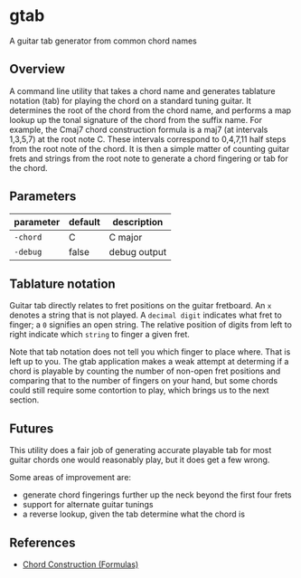 # gtab

A guitar tab generator from common chord names

## Overview

A command line utility that takes a chord name and generates tablature notation (tab) for playing the chord on a standard tuning guitar. It determines the root of the chord from the chord name, and performs a map lookup up the tonal signature of the chord from the suffix name. For example, the Cmaj7 chord construction formula is a maj7 (at intervals 1,3,5,7) at the root note C. These intervals correspond to 0,4,7,11 half steps from the root note of the chord. It is then a simple matter of counting guitar frets and strings from the root note to generate a chord fingering or tab for the chord.

## Parameters

| parameter | default | description  |
|-----------|---------|--------------|
| `-chord`  |    C    | C major      |
| `-debug`  |  false  | debug output |

## Tablature notation

Guitar tab directly relates to fret positions on the guitar fretboard. An `x` denotes a string that is not played. A `decimal digit` indicates what fret to finger; a `0` signifies an open string. The relative position of digits from left to right indicate which `string` to finger a given fret.

Note that tab notation does not tell you which finger to place where. That is left up to you. The gtab application makes a weak attempt at determing if a chord is playable by counting the number of non-open fret positions and comparing that to the number of fingers on your hand, but some chords could still require some contortion to play, which brings us to the next section.

## Futures

This utility does a fair job of generating accurate playable tab for most guitar chords one would reasonably play, but it does get a few wrong.

Some areas of improvement are:
- generate chord fingerings further up the neck beyond the first four frets
- support for alternate guitar tunings
- a reverse lookup, given the tab determine what the chord is

## References

- [Chord Construction (Formulas)](https://tedgreene.com/images/lessons/fundamentals/ChordConstructionFormulas_1976-05-26.pdf)
